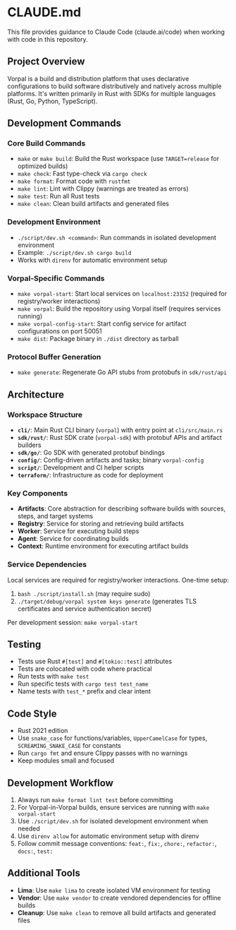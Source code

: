 # CLAUDE.md

This file provides guidance to Claude Code (claude.ai/code) when working with code in this repository.

## Project Overview

Vorpal is a build and distribution platform that uses declarative configurations to build software distributively and natively across multiple platforms. It's written primarily in Rust with SDKs for multiple languages (Rust, Go, Python, TypeScript).

## Development Commands

### Core Build Commands
- `make` or `make build`: Build the Rust workspace (use `TARGET=release` for optimized builds)
- `make check`: Fast type-check via `cargo check`
- `make format`: Format code with `rustfmt`
- `make lint`: Lint with Clippy (warnings are treated as errors)
- `make test`: Run all Rust tests
- `make clean`: Clean build artifacts and generated files

### Development Environment
- `./script/dev.sh <command>`: Run commands in isolated development environment
- Example: `./script/dev.sh cargo build`
- Works with `direnv` for automatic environment setup

### Vorpal-Specific Commands
- `make vorpal-start`: Start local services on `localhost:23152` (required for registry/worker interactions)
- `make vorpal`: Build the repository using Vorpal itself (requires services running)
- `make vorpal-config-start`: Start config service for artifact configurations on port 50051
- `make dist`: Package binary in `./dist` directory as tarball

### Protocol Buffer Generation
- `make generate`: Regenerate Go API stubs from protobufs in `sdk/rust/api`

## Architecture

### Workspace Structure
- **`cli/`**: Main Rust CLI binary (`vorpal`) with entry point at `cli/src/main.rs`
- **`sdk/rust/`**: Rust SDK crate (`vorpal-sdk`) with protobuf APIs and artifact builders
- **`sdk/go/`**: Go SDK with generated protobuf bindings
- **`config/`**: Config-driven artifacts and tasks; binary `vorpal-config`
- **`script/`**: Development and CI helper scripts
- **`terraform/`**: Infrastructure as code for deployment

### Key Components
- **Artifacts**: Core abstraction for describing software builds with sources, steps, and target systems
- **Registry**: Service for storing and retrieving build artifacts
- **Worker**: Service for executing build steps
- **Agent**: Service for coordinating builds
- **Context**: Runtime environment for executing artifact builds

### Service Dependencies
Local services are required for registry/worker interactions. One-time setup:
1. `bash ./script/install.sh` (may require sudo)
2. `./target/debug/vorpal system keys generate` (generates TLS certificates and service authentication secret)

Per development session: `make vorpal-start`

## Testing

- Tests use Rust `#[test]` and `#[tokio::test]` attributes
- Tests are colocated with code where practical
- Run tests with `make test`
- Run specific tests with `cargo test test_name`
- Name tests with `test_*` prefix and clear intent

## Code Style

- Rust 2021 edition
- Use `snake_case` for functions/variables, `UpperCamelCase` for types, `SCREAMING_SNAKE_CASE` for constants
- Run `cargo fmt` and ensure Clippy passes with no warnings
- Keep modules small and focused

## Development Workflow

1. Always run `make format lint test` before committing
2. For Vorpal-in-Vorpal builds, ensure services are running with `make vorpal-start`
3. Use `./script/dev.sh` for isolated development environment when needed
4. Use `direnv allow` for automatic environment setup with direnv
5. Follow commit message conventions: `feat:`, `fix:`, `chore:`, `refactor:`, `docs:`, `test:`

## Additional Tools

- **Lima**: Use `make lima` to create isolated VM environment for testing
- **Vendor**: Use `make vendor` to create vendored dependencies for offline builds
- **Cleanup**: Use `make clean` to remove all build artifacts and generated files